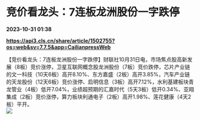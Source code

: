 # 竞价看龙头：7连板龙洲股份一字跌停

**2023-10-31 01:38**

**https://api3.cls.cn/share/article/1502755?os=web&sv=7.7.5&app=CailianpressWeb**

【竞价看龙头：7连板龙洲股份一字跌停】财联社10月31日电，市场焦点股高新发展（8板）竞价涨停，卫星互联网概念股龙洲股份（7板）竞价跌停，芯片产业链的文一科技（10天6板）高开8.10%、东方嘉盛（2板）高开3.85%，汽车产业链的天龙股份（12天6板）竞价涨停、启明信息（3板）高开7.12%，水利基建板块青龙管业（4板）低开7.04%，业绩超预期的汇嘉时代（5天3板）低开0.34%、亚翔集成（2板）竞价涨停，算力板块利通电子（2板）高开1.98%、莲花健康（4天2板）平开。  
![](https://img.cls.cn/images/20231031/z336L2zWzr.png)
